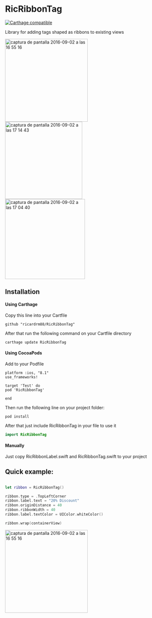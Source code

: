 # RicRibbonTag

[![Carthage compatible](https://img.shields.io/badge/Carthage-compatible-4BC51D.svg?style=flat)](https://github.com/Carthage/Carthage)

Library for adding tags shaped as ribbons to existing views

<img width="271" alt="captura de pantalla 2016-09-02 a las 16 55 16" src="https://cloud.githubusercontent.com/assets/7848066/18208717/d62dfde2-7130-11e6-82ca-461594ef2045.png"> <img width="253" alt="captura de pantalla 2016-09-02 a las 17 14 43" src="https://cloud.githubusercontent.com/assets/7848066/18208715/d6007dcc-7130-11e6-889e-313de2e9a646.png"> <img width="262" alt="captura de pantalla 2016-09-02 a las 17 04 40" src="https://cloud.githubusercontent.com/assets/7848066/18208716/d61c1136-7130-11e6-95cb-04b189a1eea8.png"> 

## Installation

#### Using Carthage

Copy this line into your Cartfile

```
github "ricardrm88/RicRibbonTag"
```

After that run the following command on your Cartfile directory

```
carthage update RicRibbonTag
```

#### Using CocoaPods

Add to your Podfile

```
platform :ios, "8.1"
use_frameworks!

target 'Test' do
pod 'RicRibbonTag'

end
```

Then run the following line on your project folder:

```
pod install
```

After that just include RicRibbonTag in your file to use it

```swift
import RicRibbonTag
```

#### Manually

Just copy RicRibbonLabel.swift and RicRibbonTag.swift to your project

## Quick example:

```swift

let ribbon = RicRibbonTag()

ribbon.type = .TopLeftCorner
ribbon.label.text = "20% Discount"
ribbon.originDistance = 40
ribbon.ribbonWidth = 40
ribbon.label.textColor = UIColor.whiteColor()

ribbon.wrap(containerView)
```

<img width="271" alt="captura de pantalla 2016-09-02 a las 16 55 16" src="https://cloud.githubusercontent.com/assets/7848066/18208717/d62dfde2-7130-11e6-82ca-461594ef2045.png">
